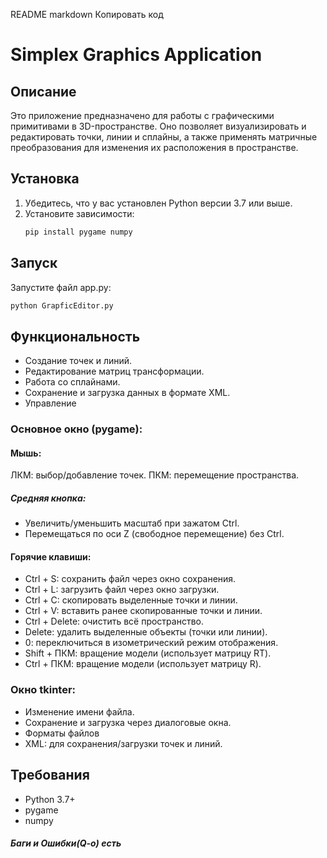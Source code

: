 README
markdown
Копировать код
# Simplex Graphics Application

## Описание
Это приложение предназначено для работы с графическими примитивами в 3D-пространстве. Оно позволяет визуализировать и редактировать точки, линии и сплайны, а также применять матричные преобразования для изменения их расположения в пространстве.

## Установка
1. Убедитесь, что у вас установлен Python версии 3.7 или выше.
2. Установите зависимости:
   ```bash
   pip install pygame numpy
   ```
## Запуск
Запустите файл app.py:

```bash
python GrapficEditor.py
```
## Функциональность
- Создание точек и линий.
- Редактирование матриц трансформации.
- Работа со сплайнами.
- Сохранение и загрузка данных в формате XML.
- Управление
### Основное окно (pygame):
#### Мышь:
  ЛКМ: выбор/добавление точек.
  ПКМ: перемещение пространства.
  ##### Средняя кнопка:
  - Увеличить/уменьшить масштаб при зажатом Ctrl.
  - Перемещаться по оси Z (свободное перемещение) без Ctrl.
#### Горячие клавиши:
- Ctrl + S: сохранить файл через окно сохранения.
- Ctrl + L: загрузить файл через окно загрузки.
- Ctrl + C: скопировать выделенные точки и линии.
- Ctrl + V: вставить ранее скопированные точки и линии.
- Ctrl + Delete: очистить всё пространство.
- Delete: удалить выделенные объекты (точки или линии).
- 0: переключиться в изометрический режим отображения.
- Shift + ПКМ: вращение модели (использует матрицу RT).
- Ctrl + ПКМ: вращение модели (использует матрицу R).

### Окно tkinter:
- Изменение имени файла.
- Сохранение и загрузка через диалоговые окна.
- Форматы файлов
- XML: для сохранения/загрузки точек и линий.
## Требования
- Python 3.7+
- pygame
- numpy

##### Баги и Ошибки(Q-o) есть




